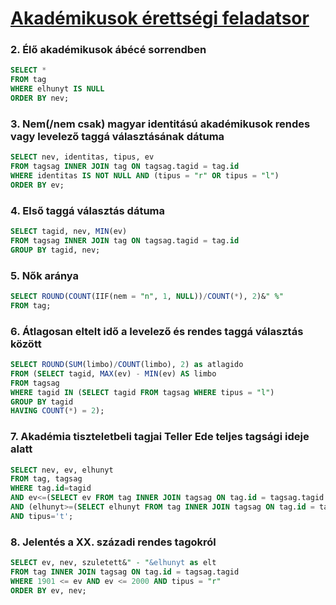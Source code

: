 # [Akadémikusok érettségi feladatsor](https://github.com/MolnAtt/SQL/blob/main/feladatsorok/erettsegi/akademikusok/Akad%C3%A9mikusok%20F/Akad%C3%A9mikusok.pdf)

### 2. Élő akadémikusok ábécé sorrendben
```sql
SELECT *
FROM tag
WHERE elhunyt IS NULL
ORDER BY nev;
```

### 3. Nem(/nem csak) magyar identitású akadémikusok rendes vagy levelező taggá választásának dátuma
```sql
SELECT nev, identitas, tipus, ev
FROM tagsag INNER JOIN tag ON tagsag.tagid = tag.id
WHERE identitas IS NOT NULL AND (tipus = "r" OR tipus = "l")
ORDER BY ev;
```

### 4. Első taggá választás dátuma
```sql
SELECT tagid, nev, MIN(ev)
FROM tagsag INNER JOIN tag ON tagsag.tagid = tag.id
GROUP BY tagid, nev;
```

### 5. Nők aránya
```sql
SELECT ROUND(COUNT(IIF(nem = "n", 1, NULL))/COUNT(*), 2)&" %"
FROM tag;
```

### 6. Átlagosan eltelt idő a levelező és rendes taggá választás között
```sql
SELECT ROUND(SUM(limbo)/COUNT(limbo), 2) as atlagido
FROM (SELECT tagid, MAX(ev) - MIN(ev) AS limbo
FROM tagsag
WHERE tagid IN (SELECT tagid FROM tagsag WHERE tipus = "l")
GROUP BY tagid
HAVING COUNT(*) = 2);
```

### 7. Akadémia tiszteletbeli tagjai Teller Ede teljes tagsági ideje alatt
```sql
SELECT nev, ev, elhunyt
FROM tag, tagsag
WHERE tag.id=tagid
AND ev<=(SELECT ev FROM tag INNER JOIN tagsag ON tag.id = tagsag.tagid WHERE nev = "Teller Ede" )
AND (elhunyt>=(SELECT elhunyt FROM tag INNER JOIN tagsag ON tag.id = tagsag.tagid WHERE nev = "Teller Ede") OR NULL )
AND tipus='t'; 
```

### 8. Jelentés a XX. századi rendes tagokról
```sql
SELECT ev, nev, szuletett&" - "&elhunyt as elt
FROM tag INNER JOIN tagsag ON tag.id = tagsag.tagid
WHERE 1901 <= ev AND ev <= 2000 AND tipus = "r"
ORDER BY ev, nev;
```
